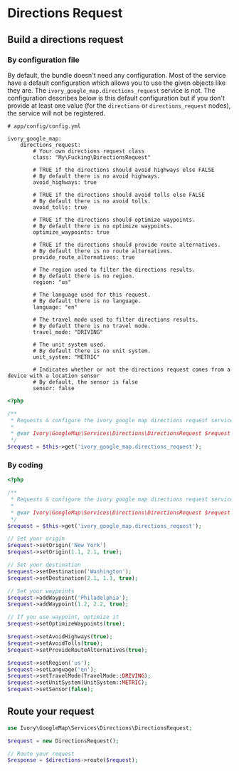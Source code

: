 # Directions Request

## Build a directions request

### By configuration file

By default, the bundle doesn't need any configuration. Most of the service have a default configuration which allows
you to use the given objects like they are. The ``ivory_google_map.directions_request`` service is not. The
configuration describes below is this default configuration but if you don't provide at least one value (for the
`directions` or `directions_request` nodes), the service will not be registered.

```
# app/config/config.yml

ivory_google_map:
    directions_request:
        # Your own directions request class
        class: "My\Fucking\DirectionsRequest"

        # TRUE if the directions should avoid highways else FALSE
        # By default there is no avoid highways.
        avoid_highways: true

        # TRUE if the directions should avoid tolls else FALSE
        # By default there is no avoid tolls.
        avoid_tolls: true

        # TRUE if the directions should optimize waypoints.
        # By default there is no optimize waypoints.
        optimize_waypoints: true

        # TRUE if the directions should provide route alternatives.
        # By default there is no route alternatives.
        provide_route_alternatives: true

        # The region used to filter the directions results.
        # By default there is no region.
        region: "us"

        # The language used for this request.
        # By default there is no language.
        language: "en"

        # The travel mode used to filter directions results.
        # By default there is no travel mode.
        travel_mode: "DRIVING"

        # The unit system used.
        # By default there is no unit system.
        unit_system: "METRIC"

        # Indicates whether or not the directions request comes from a device with a location sensor
        # By default, the sensor is false
        sensor: false
```

``` php
<?php

/**
 * Requests & configure the ivory google map directions request service
 *
 * @var Ivory\GoogleMap\Services\Directions\DirectionsRequest $request
 */
$request = $this->get('ivory_google_map.directions_request');
```

### By coding

``` php
<?php

/**
 * Requests & configure the ivory google map directions request service
 *
 * @var Ivory\GoogleMap\Services\Directions\DirectionsRequest $request
 */
$request = $this->get('ivory_google_map.directions_request');

// Set your origin
$request->setOrigin('New York')
$request->setOrigin(1.1, 2.1, true);

// Set your destination
$request->setDestination('Washington');
$request->setDestination(2.1, 1.1, true);

// Set your waypoints
$request->addWaypoint('Philadelphia');
$request->addWaypoint(1.2, 2.2, true);

// If you use waypoint, optimize it
$request->setOptimizeWaypoints(true);

$request->setAvoidHighways(true);
$request->setAvoidTolls(true);
$request->setProvideRouteAlternatives(true);

$request->setRegion('us');
$request->setLanguage('en');
$request->setTravelMode(TravelMode::DRIVING);
$request->setUnitSystem(UnitSystem::METRIC);
$request->setSensor(false);
```

## Route your request

``` php
use Ivory\GoogleMap\Services\Directions\DirectionsRequest;

$request = new DirectionsRequest();

// Route your request
$response = $directions->route($request);
```
